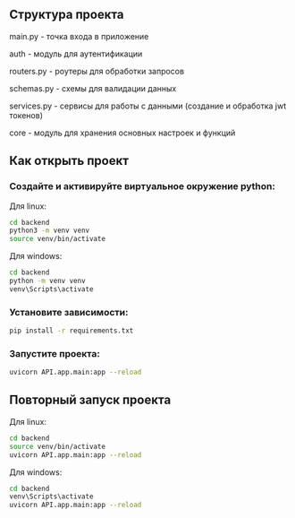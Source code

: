## Структура проекта
main.py - точка входа в приложение

auth - модуль для аутентификации

routers.py - роутеры для обработки запросов

schemas.py - схемы для валидации данных

services.py - сервисы для работы с данными (создание и обработка jwt токенов)

core - модуль для хранения основных настроек и функций

## Как открыть проект
### Создайте и активируйте виртуальное окружение python:
Для linux:
```bash
cd backend
python3 -m venv venv
source venv/bin/activate
```
Для windows:
```bash
cd backend
python -m venv venv
venv\Scripts\activate
```

### Установите зависимости:
```bash
pip install -r requirements.txt
```

### Запустите проекта:
```bash
uvicorn API.app.main:app --reload
```

## Повторный запуск проекта
Для linux:
```bash
cd backend
source venv/bin/activate
uvicorn API.app.main:app --reload
```
Для windows:
```bash
cd backend
venv\Scripts\activate
uvicorn API.app.main:app --reload
```
